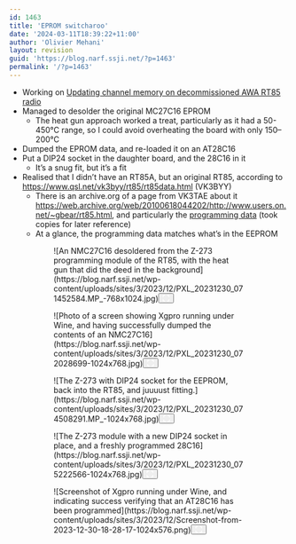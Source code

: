```yaml
---
id: 1463
title: 'EPROM switcharoo'
date: '2024-03-11T18:39:22+11:00'
author: 'Olivier Mehani'
layout: revision
guid: 'https://blog.narf.ssji.net/?p=1463'
permalink: '/?p=1463'
---
```


- Working on [Updating channel memory on decommissioned AWA RT85 radio](https://blog.narf.ssji.net/2023/11/25/updating-channel-memory-awa-rt85-ham-radio/)
- Managed to desolder the original MC27C16 EPROM 
    - The heat gun approach worked a treat, particularly as it had a 50-450°C range, so I could avoid overheating the board with only 150–200°C
- Dumped the EPROM data, and re-loaded it on an AT28C16
- Put a DIP24 socket in the daughter board, and the 28C16 in it 
    - It’s a snug fit, but it’s a fit
- Realised that I didn’t have an RT85A, but an original RT85, according to <https://www.qsl.net/vk3byy/rt85/rt85data.html> (VK3BYY) 
    - There is an archive.org of a page from VK3TAE about it <https://web.archive.org/web/20100618044202/http://www.users.on.net/~gbear/rt85.html>, and particularly the [programming data](https://web.archive.org/web/20050615023352/http://keycom.d2.net.au/rt85.pdf) (took copies for later reference)
    - At a glance, the programming data matches what’s in the EEPROM

<figure class="wp-block-gallery has-nested-images columns-default is-cropped wp-block-gallery-109 is-layout-flex wp-block-gallery-is-layout-flex"><figure class="wp-block-image size-large wp-lightbox-container" data-wp-context="{"imageId":"6770cbf68102a"}" data-wp-interactive="core/image">![An NMC27C16 desoldered from the Z-273 programming module of the RT85, with the heat gun that did the deed in the background](https://blog.narf.ssji.net/wp-content/uploads/sites/3/2023/12/PXL_20231230_071452584.MP_-768x1024.jpg)<button aria-haspopup="dialog" aria-label="Enlarge image: An NMC27C16 desoldered from the Z-273 programming module of the RT85, with the heat gun that did the deed in the background" class="lightbox-trigger" data-wp-init="callbacks.initTriggerButton" data-wp-on-async--click="actions.showLightbox" data-wp-style--right="state.imageButtonRight" data-wp-style--top="state.imageButtonTop" type="button"> <svg fill="none" height="12" viewbox="0 0 12 12" width="12" xmlns="http://www.w3.org/2000/svg"><path d="M2 0a2 2 0 0 0-2 2v2h1.5V2a.5.5 0 0 1 .5-.5h2V0H2Zm2 10.5H2a.5.5 0 0 1-.5-.5V8H0v2a2 2 0 0 0 2 2h2v-1.5ZM8 12v-1.5h2a.5.5 0 0 0 .5-.5V8H12v2a2 2 0 0 1-2 2H8Zm2-12a2 2 0 0 1 2 2v2h-1.5V2a.5.5 0 0 0-.5-.5H8V0h2Z" fill="#fff"></path></svg></button></figure><figure class="wp-block-image size-large wp-lightbox-container" data-wp-context="{"imageId":"6770cbf6815a4"}" data-wp-interactive="core/image">![Photo of a screen showing Xgpro running under Wine, and having successfully dumped the contents of an NMC27C16](https://blog.narf.ssji.net/wp-content/uploads/sites/3/2023/12/PXL_20231230_072028699-1024x768.jpg)<button aria-haspopup="dialog" aria-label="Enlarge image: Photo of a screen showing Xgpro running under Wine, and having successfully dumped the contents of an NMC27C16" class="lightbox-trigger" data-wp-init="callbacks.initTriggerButton" data-wp-on-async--click="actions.showLightbox" data-wp-style--right="state.imageButtonRight" data-wp-style--top="state.imageButtonTop" type="button"> <svg fill="none" height="12" viewbox="0 0 12 12" width="12" xmlns="http://www.w3.org/2000/svg"><path d="M2 0a2 2 0 0 0-2 2v2h1.5V2a.5.5 0 0 1 .5-.5h2V0H2Zm2 10.5H2a.5.5 0 0 1-.5-.5V8H0v2a2 2 0 0 0 2 2h2v-1.5ZM8 12v-1.5h2a.5.5 0 0 0 .5-.5V8H12v2a2 2 0 0 1-2 2H8Zm2-12a2 2 0 0 1 2 2v2h-1.5V2a.5.5 0 0 0-.5-.5H8V0h2Z" fill="#fff"></path></svg></button></figure><figure class="wp-block-image size-large wp-lightbox-container" data-wp-context="{"imageId":"6770cbf681a96"}" data-wp-interactive="core/image">![The Z-273 with DIP24 socket for the EEPROM, back into the RT85, and juuuust fitting.](https://blog.narf.ssji.net/wp-content/uploads/sites/3/2023/12/PXL_20231230_074508291.MP_-1024x768.jpg)<button aria-haspopup="dialog" aria-label="Enlarge image: The Z-273 with DIP24 socket for the EEPROM, back into the RT85, and juuuust fitting." class="lightbox-trigger" data-wp-init="callbacks.initTriggerButton" data-wp-on-async--click="actions.showLightbox" data-wp-style--right="state.imageButtonRight" data-wp-style--top="state.imageButtonTop" type="button"> <svg fill="none" height="12" viewbox="0 0 12 12" width="12" xmlns="http://www.w3.org/2000/svg"><path d="M2 0a2 2 0 0 0-2 2v2h1.5V2a.5.5 0 0 1 .5-.5h2V0H2Zm2 10.5H2a.5.5 0 0 1-.5-.5V8H0v2a2 2 0 0 0 2 2h2v-1.5ZM8 12v-1.5h2a.5.5 0 0 0 .5-.5V8H12v2a2 2 0 0 1-2 2H8Zm2-12a2 2 0 0 1 2 2v2h-1.5V2a.5.5 0 0 0-.5-.5H8V0h2Z" fill="#fff"></path></svg></button></figure><figure class="wp-block-image size-large wp-lightbox-container" data-wp-context="{"imageId":"6770cbf681fe9"}" data-wp-interactive="core/image">![The Z-273 module with a new DIP24 socket in place, and a freshly programmed 28C16](https://blog.narf.ssji.net/wp-content/uploads/sites/3/2023/12/PXL_20231230_075222566-1024x768.jpg)<button aria-haspopup="dialog" aria-label="Enlarge image: The Z-273 module with a new DIP24 socket in place, and a freshly programmed 28C16" class="lightbox-trigger" data-wp-init="callbacks.initTriggerButton" data-wp-on-async--click="actions.showLightbox" data-wp-style--right="state.imageButtonRight" data-wp-style--top="state.imageButtonTop" type="button"> <svg fill="none" height="12" viewbox="0 0 12 12" width="12" xmlns="http://www.w3.org/2000/svg"><path d="M2 0a2 2 0 0 0-2 2v2h1.5V2a.5.5 0 0 1 .5-.5h2V0H2Zm2 10.5H2a.5.5 0 0 1-.5-.5V8H0v2a2 2 0 0 0 2 2h2v-1.5ZM8 12v-1.5h2a.5.5 0 0 0 .5-.5V8H12v2a2 2 0 0 1-2 2H8Zm2-12a2 2 0 0 1 2 2v2h-1.5V2a.5.5 0 0 0-.5-.5H8V0h2Z" fill="#fff"></path></svg></button></figure><figure class="wp-block-image size-large wp-lightbox-container" data-wp-context="{"imageId":"6770cbf682503"}" data-wp-interactive="core/image">![Screenshot of Xgpro running under Wine, and indicating success verifying that an AT28C16 has been programmed](https://blog.narf.ssji.net/wp-content/uploads/sites/3/2023/12/Screenshot-from-2023-12-30-18-28-17-1024x576.png)<button aria-haspopup="dialog" aria-label="Enlarge image: Screenshot of Xgpro running under Wine, and indicating success verifying that an AT28C16 has been programmed" class="lightbox-trigger" data-wp-init="callbacks.initTriggerButton" data-wp-on-async--click="actions.showLightbox" data-wp-style--right="state.imageButtonRight" data-wp-style--top="state.imageButtonTop" type="button"> <svg fill="none" height="12" viewbox="0 0 12 12" width="12" xmlns="http://www.w3.org/2000/svg"><path d="M2 0a2 2 0 0 0-2 2v2h1.5V2a.5.5 0 0 1 .5-.5h2V0H2Zm2 10.5H2a.5.5 0 0 1-.5-.5V8H0v2a2 2 0 0 0 2 2h2v-1.5ZM8 12v-1.5h2a.5.5 0 0 0 .5-.5V8H12v2a2 2 0 0 1-2 2H8Zm2-12a2 2 0 0 1 2 2v2h-1.5V2a.5.5 0 0 0-.5-.5H8V0h2Z" fill="#fff"></path></svg></button></figure></figure>